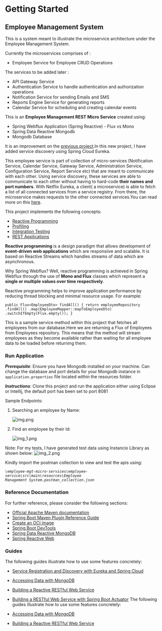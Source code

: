 # Getting Started

## Employee Management System
This is a system meant to illustrate the microservice architecture under the Employee Management System.

Currently the microservices comprises of :

* Employee Service for Employee CRUD Operations

The services to be added later :
* API Gateway Service
* Authentication Service to handle authentication and authorization operations
* Notification Service for sending Emails and SMS
* Reports Engine Service for generating reports
* Calendar Service for scheduling and creating calendar events

This is an **Employee Management REST Micro Service** created using:
* Spring Webflux Application (Spring Reactive) - Flux vs Mono
* Spring Data Reactive Mongodb
* Mongodb Database

It is an improvement on the [previous project](https://github.com/IdahK/employee_mgt_system).In this new project, I have added service discovery using Spring Cloud Eureka.

This employee service is part of collection of micro-services (Notification Service, Calendar Service, Gateway Service, Administration Service, Configuration Service, Report Service etc) that are meant to communicate with each other. Using service discovery, these services are able to communicate to each other without having to hard-code **their names and port numbers**.
With Netflix Eureka, a client( a microservice) is able to fetch a list of all connected services from a service registry. From there, the microservice makes requests to the other connected services.You can read more on this [here](https://spring.io/guides/gs/service-registration-and-discovery/).

This project implements the following concepts:
* [Reactive Programming](https://www.baeldung.com/cs/reactive-programming)
* [Profiling](https://zetcode.com/springboot/profile/#:~:text=Spring%20Boot%20allows%20to%20define,only%20for%20the%20specified%20profile.)
* [Integration Testing](https://www.baeldung.com/spring-boot-testing)
* [REST Applications](https://spring.io/guides/gs/rest-service/)

**Reactive programming** is a design paradigm that allows development of **event-driven web applications** which are responsiive and scalable. It is based on Reactive Streams which handles streams of data which are asynchronous.

Why Spring Webflux? Well, reactive programming is achieved in Spring Webflux through the use of **Mono and Flux** classes which represent a **single or multiple values over time respectively**. 

Reactive programming helps to improve application performance by reducing thread blocking and minimal resource usage.
For example:

``
        public Flux<EmployeeDto> findAll() {
        return employeeRepository
        .findAll()
        .map(EmployeeMapper::mapToEmployeeDto)
        .switchIfEmpty(Flux.empty());
        }
``

This is a sample service method within this project that fetches all employees from our database.Here we are returning a Flux of Employees from Employees repository. This means that the method will stream employees as they become available rather than waiting for all employee data to be loaded before returning them.

### Run Application
**_Prerequisite_**: Ensure you have Mongodb installed on your machine. Can change the database and port details for your Mongodb instance in `application.properties` file located within the resources folder.

**_Instructions_**: Clone this project and run the application either using Eclipse or Intellij, the default port has been set to port 8081

Sample Endpoints:
1. Searching an employee by Name:

    ![img.png](img.png)

2. Find an employee by their Id:
    
    ![img_1.png](img_1.png)

Note:
For my tests, I have generated test data using Instancio Library as shown below:
![img_2.png](img_2.png)

Kindly import the postman collection to view and test the apis using:

<code><i>\employee-mgt-micro-services\employee-service\src\main\resources\Employee Management System.postman_collection.json</i></code>

### Reference Documentation

For further reference, please consider the following sections:

* [Official Apache Maven documentation](https://maven.apache.org/guides/index.html)
* [Spring Boot Maven Plugin Reference Guide](https://docs.spring.io/spring-boot/docs/3.0.4/maven-plugin/reference/html/)
* [Create an OCI image](https://docs.spring.io/spring-boot/docs/3.0.4/maven-plugin/reference/html/#build-image)
* [Spring Boot DevTools](https://docs.spring.io/spring-boot/docs/3.0.4/reference/htmlsingle/#using.devtools)
* [Spring Data Reactive MongoDB](https://docs.spring.io/spring-boot/docs/3.0.4/reference/htmlsingle/#data.nosql.mongodb)
* [Spring Reactive Web](https://docs.spring.io/spring-boot/docs/3.0.4/reference/htmlsingle/#web.reactive)

### Guides

The following guides illustrate how to use some features concretely:

* [Service Registration and Discovery with Eureka and Spring Cloud](https://spring.io/guides/gs/service-registration-and-discovery/)
* [Accessing Data with MongoDB](https://spring.io/guides/gs/accessing-data-mongodb/)
* [Building a Reactive RESTful Web Service](https://spring.io/guides/gs/reactive-rest-service/)
* [Building a RESTful Web Service with Spring Boot Actuator](https://spring.io/guides/gs/actuator-service/)
The following guides illustrate how to use some features concretely:

* [Accessing Data with MongoDB](https://spring.io/guides/gs/accessing-data-mongodb/)
* [Building a Reactive RESTful Web Service](https://spring.io/guides/gs/reactive-rest-service/)

